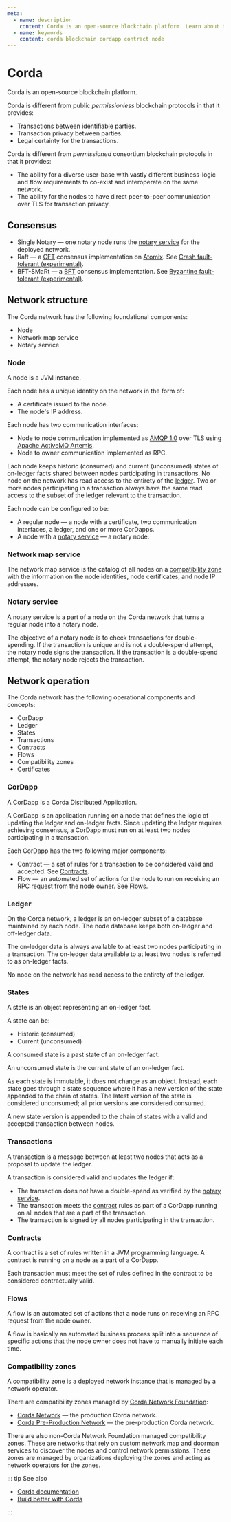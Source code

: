 ```yaml
---
meta:
  - name: description
    content: Corda is an open-source blockchain platform. Learn about the Corda consensus, network structure, transactions, contracts and flows that make CorDapps.
  - name: keywords
    content: corda blockchain cordapp contract node
---
```


# Corda

Corda is an open-source blockchain platform.

Corda is different from public *permissionless* blockchain protocols in that it provides:

* Transactions between identifiable parties.
* Transaction privacy between parties.
* Legal certainty for the transactions.

Corda is different from *permissioned* consortium blockchain protocols in that it provides:

* The ability for a diverse user-base with vastly different business-logic and flow requirements to co-exist and interoperate on the same network.
* The ability for the nodes to have direct peer-to-peer communication over TLS for transaction privacy.

## Consensus

* Single Notary — one notary node runs the [notary service](#notary-service) for the deployed network.
* Raft — a [CFT](/glossary/cft) consensus implementation on [Atomix](https://atomix.io/). See [Crash fault-tolerant (experimental)](https://docs.corda.net/running-a-notary.html#crash-fault-tolerant-experimental).
* BFT-SMaRt — a [BFT](/glossary/bft) consensus implementation. See [Byzantine fault-tolerant (experimental)](https://docs.corda.net/running-a-notary.html#byzantine-fault-tolerant-experimental).

## Network structure

The Corda network has the following foundational components:

* Node
* Network map service
* Notary service

### Node

A node is a JVM instance.

Each node has a unique identity on the network in the form of:

* A certificate issued to the node.
* The node's IP address.

Each node has two communication interfaces:

* Node to node communication implemented as [AMQP 1.0](http://docs.oasis-open.org/amqp/core/v1.0/os/amqp-core-overview-v1.0-os.html) over TLS using [Apache ActiveMQ Artemis](https://activemq.apache.org/components/artemis/).
* Node to owner communication implemented as RPC.

Each node keeps historic (consumed) and current (unconsumed) states of on-ledger facts shared between nodes participating in transactions. No node on the network has read access to the entirety of the [ledger](#ledger). Two or more nodes participating in a transaction always have the same read access to the subset of the ledger relevant to the transaction.

Each node can be configured to be:

* A regular node — a node with a certificate, two communication interfaces, a ledger, and one or more CorDapps.
* A node with a [notary service](#notary-service) — a notary node.

### Network map service

The network map service is the catalog of all nodes on a [compatibility zone](#compatibility-zones) with the information on the node identities, node certificates, and node IP addresses.

### Notary service

A notary service is a part of a node on the Corda network that turns a regular node into a notary node.

The objective of a notary node is to check transactions for double-spending. If the transaction is unique and is not a double-spend attempt, the notary node signs the transaction. If the transaction is a double-spend attempt, the notary node rejects the transaction.

## Network operation

The Corda network has the following operational components and concepts:

* CorDapp
* Ledger
* States
* Transactions
* Contracts
* Flows
* Compatibility zones
* Certificates

### CorDapp

A CorDapp is a Corda Distributed Application.

A CorDapp is an application running on a node that defines the logic of updating the ledger and on-ledger facts. Since updating the ledger requires achieving consensus, a CorDapp must run on at least two nodes participating in a transaction.

Each CorDapp has the two following major components:

* Contract — a set of rules for a transaction to be considered valid and accepted. See [Contracts](#contracts).
* Flow — an automated set of actions for the node to run on receiving an RPC request from the node owner. See [Flows](#flows).

### Ledger

On the Corda network, a ledger is an on-ledger subset of a database maintained by each node. The node database keeps both on-ledger and off-ledger data.

The on-ledger data is always available to at least two nodes participating in a transaction. The on-ledger data available to at least two nodes is referred to as on-ledger facts.

No node on the network has read access to the entirety of the ledger.

### States

A state is an object representing an on-ledger fact.

A state can be:

* Historic (consumed)
* Current (unconsumed)

A consumed state is a past state of an on-ledger fact.

An unconsumed state is the current state of an on-ledger fact.

As each state is immutable, it does not change as an object. Instead, each state goes through a state sequence where it has a new version of the state appended to the chain of states. The latest version of the state is considered unconsumed; all prior versions are considered consumed.

A new state version is appended to the chain of states with a valid and accepted transaction between nodes.

### Transactions

A transaction is a message between at least two nodes that acts as a proposal to update the ledger.

A transaction is considered valid and updates the ledger if:

* The transaction does not have a double-spend as verified by the [notary service](#notary-service).
* The transaction meets the [contract](#contracts) rules as part of a CorDapp running on all nodes that are a part of the transaction.
* The transaction is signed by all nodes participating in the transaction.

### Contracts

A contract is a set of rules written in a JVM programming language. A contract is running on a node as a part of a CorDapp.

Each transaction must meet the set of rules defined in the contract to be considered contractually valid.

### Flows

A flow is an automated set of actions that a node runs on receiving an RPC request from the node owner.

A flow is basically an automated business process split into a sequence of specific actions that the node owner does not have to manually initiate each time.

### Compatibility zones

A compatibility zone is a deployed network instance that is managed by a network operator.

There are compatibility zones managed by [Corda Network Foundation](https://corda.network/governance/index.html):

* [Corda Network](https://corda.network/) — the production Corda network.
* [Corda Pre-Production Network](https://corda.network/participation/preprod) — the pre-production Corda network.

There are also non-Corda Network Foundation managed compatibility zones. These are networks that rely on custom network map and doorman services to discover the nodes and control network permissions. These zones are managed by organizations deploying the zones and acting as network operators for the zones.

::: tip See also

* [Corda documentation](https://docs.corda.net)
* <a href="https://chainstack.com/build-better-with-corda/" rel="dofollow" target="_blank">Build better with Corda</a>

:::

